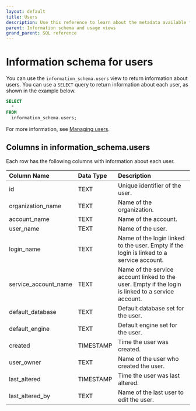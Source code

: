 ```yaml
---
layout: default
title: Users
description: Use this reference to learn about the metadata available for Firebolt users using the information schema.
parent: Information schema and usage views
grand_parent: SQL reference
---
```


# Information schema for users
You can use the `information_schema.users` view to return information about users. You can use a `SELECT` query to return information about each user, as shown in the example below.

```sql
SELECT
  *
FROM
  information_schema.users;
```

For more information, see [Managing users](../../../Guides/managing-your-organization/managing-users.md).

## Columns in information_schema.users

Each row has the following columns with information about each user.

| Column Name                 | Data Type   | Description |
| :---------------------------| :-----------| :-----------|
| id                          | TEXT      | Unique identifier of the user. |
| organization_name           | TEXT      | Name of the organization. |
| account_name                | TEXT      | Name of the account. |
| user_name                   | TEXT      | Name of the user. |
| login_name                  | TEXT      | Name of the login linked to the user. Empty if the login is linked to a service account. |
| service_account_name        | TEXT      | Name of the service account linked to the user. Empty if the login is linked to a service account. |
| default_database            | TEXT      | Default database set for the user. |
| default_engine              | TEXT      | Default engine set for the user. |
| created                     | TIMESTAMP | Time the user was created. |
| user_owner                  | TEXT      | Name of the user who created the user. |
| last_altered                | TIMESTAMP | Time the user was last altered. |
| last_altered_by             | TEXT       | Name of the last user to edit the user. |





